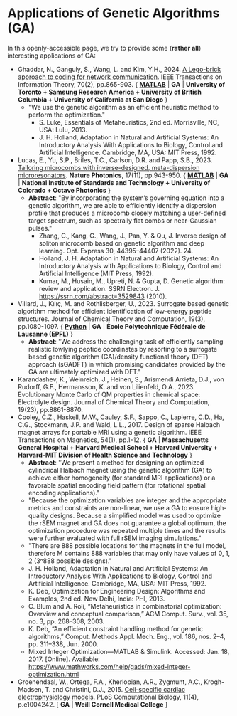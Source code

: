 # Applications of Genetic Algorithms (GA)

In this openly-accessible page, we try to provide some (**rather all**) interesting applications of GA:

* Ghaddar, N., Ganguly, S., Wang, L. and Kim, Y.H., 2024. [A Lego-brick approach to coding for network communication](https://ieeexplore.ieee.org/abstract/document/10285528). IEEE Transactions on Information Theory, 70(2), pp.865-903. { **[MATLAB](https://github.com/nadimgh/lego-brick)** | **GA** | **University of Toronto + Samsung Research America + University of British Columbia + University of California at San Diego** }
  * "We use the genetic algorithm as an efficient heuristic method to perform the optimization."
    * S. Luke, Essentials of Metaheuristics, 2nd ed. Morrisville, NC, USA: Lulu, 2013.
    * J. H. Holland, Adaptation in Natural and Artificial Systems: An Introductory Analysis With Applications to Biology, Control and Artificial Intelligence. Cambridge, MA, USA: MIT Press, 1992.
* Lucas, E., Yu, S.P., Briles, T.C., Carlson, D.R. and Papp, S.B., 2023. [Tailoring microcombs with inverse-designed, meta-dispersion microresonators](https://www.nature.com/articles/s41566-023-01252-7). **Nature Photonics**, 17(11), pp.943-950.  { **[MATLAB](https://github.com/ErwanLucas/inverseLLE)** | **GA** | **National Institute of Standards and Technology + University of Colorado + Octave Photonics** }
  * **Abstract**: "By incorporating the system’s governing equation into a genetic algorithm, we are able to efficiently identify a dispersion profile that produces a microcomb closely matching a user-defined target spectrum, such as spectrally flat combs or near-Gaussian pulses."
    * Zhang, C., Kang, G., Wang, J., Pan, Y. & Qu, J. Inverse design of soliton microcomb based on genetic algorithm and deep learning. Opt. Express 30, 44395–44407 (2022). 24.
    * Holland, J. H. Adaptation in Natural and Artificial Systems: An Introductory Analysis with Applications to Biology, Control and Artificial Intelligence (MIT Press, 1992).
    * Kumar, M., Husain, M., Upreti, N. & Gupta, D. Genetic algorithm: review and application. SSRN Electron. J. https://ssrn.com/abstract=3529843 (2010).
* Villard, J., Kılıç, M. and Rothlisberger, U., 2023. Surrogate based genetic algorithm method for efficient identification of low-energy peptide structures. Journal of Chemical Theory and Computation, 19(3), pp.1080-1097. { **[Python](https://github.com/lcbc-epfl/evolve)** | **GA** | **École Polytechnique Fédérale de Lausanne (EPFL)** }
  * **Abstract**: "We address the challenging task of efficiently sampling realistic lowlying peptide coordinates by resorting to a surrogate based genetic algorithm (GA)/density functional theory (DFT) approach (sGADFT) in which promising candidates provided by the GA are ultimately optimized with DFT."
* Karandashev, K., Weinreich, J., Heinen, S., Arismendi Arrieta, D.J., von Rudorff, G.F., Hermansson, K. and von Lilienfeld, O.A., 2023. Evolutionary Monte Carlo of QM properties in chemical space: Electrolyte design. Journal of Chemical Theory and Computation, 19(23), pp.8861-8870.
* Cooley, C.Z., Haskell, M.W., Cauley, S.F., Sappo, C., Lapierre, C.D., Ha, C.G., Stockmann, J.P. and Wald, L.L., 2017. Design of sparse Halbach magnet arrays for portable MRI using a genetic algorithm. IEEE Transactions on Magnetics, 54(1), pp.1-12. { **GA** | **Massachusetts General Hospital + Harvard Medical School + Harvard University + Harvard-MIT Division of Health Science and Technology** }
  * **Abstract**: "We present a method for designing an optimized cylindrical Halbach magnet using the genetic algorithm (GA) to achieve either homogeneity (for standard MRI applications) or a favorable spatial encoding field pattern (for rotational spatial encoding applications)."
  * "Because the optimization variables are integer and the appropriate metrics and constraints are non-linear, we use a GA to ensure high-quality designs. Because a simplified model was used to optimize the rSEM magnet and GA does not guarantee a global optimum, the optimization procedure was repeated multiple times and the results were further evaluated with full rSEM imaging simulations."
  * "There are 888 possible locations for the magnets in the full model, therefore M contains 888 variables that may only have values of 0, 1, 2 (3^888 possible designs)."
  * J. H. Holland, Adaptation in Natural and Artificial Systems: An Introductory Analysis With Applications to Biology, Control and Artificial Intelligence. Cambridge, MA, USA: MIT Press, 1992.
  * K. Deb, Optimization for Engineering Design: Algorithms and Examples, 2nd ed. New Delhi, India: PHI, 2013.
  * C. Blum and A. Roli, “Metaheuristics in combinatorial optimization: Overview and conceptual comparison,” ACM Comput. Surv., vol. 35, no. 3, pp. 268–308, 2003.
  * K. Deb, “An efficient constraint handling method for genetic algorithms,” Comput. Methods Appl. Mech. Eng., vol. 186, nos. 2–4, pp. 311–338, Jun. 2000.
  * Mixed Integer Optimization—MATLAB & Simulink. Accessed: Jan. 18, 2017. [Online]. Available: https://www.mathworks.com/help/gads/mixed-integer-optimization.html
* Groenendaal, W., Ortega, F.A., Kherlopian, A.R., Zygmunt, A.C., Krogh-Madsen, T. and Christini, D.J., 2015. [Cell-specific cardiac electrophysiology models](https://journals.plos.org/ploscompbiol/article?id=10.1371/journal.pcbi.1004242). PLoS Computational Biology, 11(4), p.e1004242. [ **GA** | **Weill Cornell Medical College** ]
